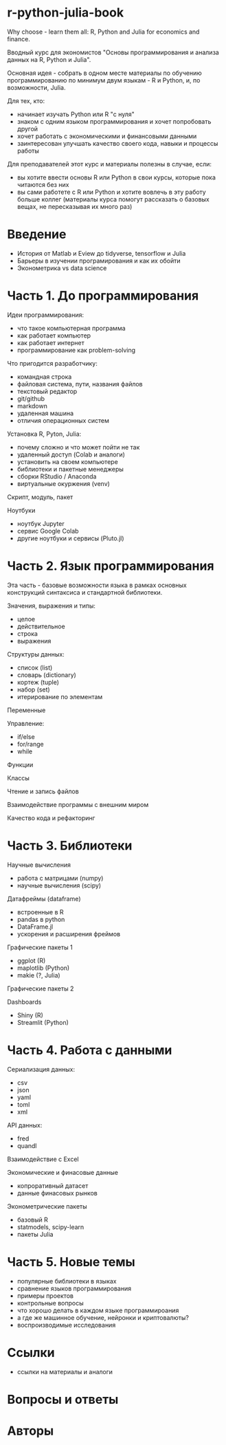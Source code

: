 # r-python-julia-book
Why choose - learn them all: R, Python and Julia for economics and finance.

Вводный курс для экономистов "Основы программирования и анализа данных 
на R, Python и Julia".

Основная идея - собрать в одном месте 
материалы по обучению программированию 
по минимум двум языкам - R и Python,
и, по возможности, Julia.

Для тех, кто:  

- начинает изучать Python или R "с нуля"  
- знаком с одним языком программирования и хочет попробовать другой
- хочет работать с экономическими и финансовыми данными
- заинтересован улучшать качество своего кода, навыки
  и процессы работы

Для преподавателей этот курс и материалы полезны
в случае, если:

- вы хотите ввести основы R или Python в свои курсы,
  которые пока читаются без них
- вы сами работете с R или Python и хотите вовлечь 
  в эту работу больше коллег (материалы курса
  помогут рассказать о базовых вещах, не пересказывая 
  их много раз)  


Введение
========

- История от Matlab и Eview до tidyverse, tensorflow и Julia  
- Барьеры в изучении програмирования и как их обойти 
- Эконометрика vs data science 

Часть 1. До программирования
============================

Идеи программирования:

- что такое компьютерная программа
- как работает компьютер
- как работает интернет
- программирование как problem-solving

Что пригодится разработчику:

- командная строка
- файловая система, пути, названия файлов
- текстовый редактор
- git/github
- markdown
- удаленная машина
- отличия операционных систем

Установка R, Pyton, Julia:

- почему сложно и что может пойти не так
- удаленный доступ (Colab и аналоги)
- установить на своем компьютере
- библиотеки и пакетные менеджеры
- сборки RStudio / Anaconda
- виртуальные окуржения (venv)

Скрипт, модуль, пакет

Ноутбуки

- ноутбук Jupyter
- сервис Google Colab
- другие ноутбуки и сервисы (Pluto.jl)

Часть 2. Язык программирования
==============================

Эта часть - базовые возможности языка
в рамках основных конструкций синтаксиса 
и стандартной библиотеки.

Значения, выражения и типы:

- целое
- действительное
- строка
- выражения 

Структуры данных:

- список (list) 
- словарь (dictionary)
- кортеж (tuple)
- набор (set)
- итерирование по элементам

Переменные 

Управление:

- if/else
- for/range
- while

Функции


Классы


Чтение и запись файлов


Взаимодействие программы с внешним миром


Качество кода и рефакторинг


Часть 3. Библиотеки
====================

Научные вычисления

- работа с матрицами (numpy)
- научные вычисления (scipy) 

Датафреймы (dataframe)

- встроенные в R 
- pandas в python
- DataFrame.jl
- ускорения и расширения фреймов

Графические пакеты 1

- ggplot (R)
- maplotlib (Python)
- makie (?, Julia)

Графические пакеты 2

Dashboards

- Shiny (R)
- Streamlit (Python)

Часть 4. Работа с данными
=========================

Сериализация данных:

- csv
- json
- yaml
- toml
- xml

API данных:

- fred
- quandl 

Взаимодействие с Excel

Экономические и финасовые данные

- копроративный датасет
- данные финасовых рынков

Эконометрические пакеты

- базовый R
- statmodels, scipy-learn
- пакеты Julia

Часть 5. Новые темы
===================

- популярные библиотеки в языках 
- сравнение языков программирования
- примеры проектов 
- контрольные вопросы
- что хорошо делать в каждом языке программироания
- а где же машинное обучение, нейронки и криптовалюты?
- воспроизводимые исследования


Cсылки
======

- ссылки на материалы и аналоги

Вопросы и ответы
================


Авторы
======



